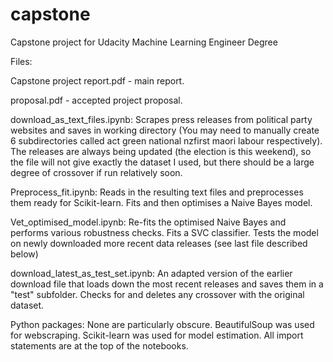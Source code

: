 # capstone
Capstone project for Udacity Machine Learning Engineer Degree

Files: 

Capstone project report.pdf - main report.

proposal.pdf - accepted project proposal.

download_as_text_files.ipynb: Scrapes press releases from political party websites and saves in working directory (You may need to manually create 6 subdirectories called act green national nzfirst maori labour respectively). The releases are always being updated (the election is this weekend), so the file will not give exactly the dataset I used, but there should be a large degree of crossover if run relatively soon.

Preprocess_fit.ipynb: Reads in the resulting text files and preprocesses them ready for Scikit-learn. Fits and then optimises a Naive Bayes model.

Vet_optimised_model.ipynb: Re-fits the optimised Naive Bayes and performs various robustness checks. Fits a SVC classifier. Tests the model on newly downloaded more recent data releases (see last file described below)

download_latest_as_test_set.ipynb: An adapted version of the earlier download file that loads down the most recent releases and saves them in a "test" subfolder. Checks for and deletes any crossover with the original dataset.

Python packages: None are particularly obscure. BeautifulSoup was used for webscraping. Scikit-learn was used for model estimation. All import statements are at the top of the notebooks.
